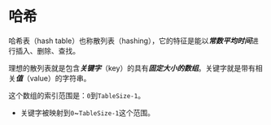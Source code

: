 # 哈希

哈希表（hash table）也称散列表（hashing），它的特征是能以***常数平均时间***进行插入、删除、查找。

理想的散列表就是包含***关键字***（key）的具有***固定大小的数组***。关键字就是带有相关***值***（value）的字符串。

这个数组的索引范围是：`0`到`TableSize-1`。

* 关键字被映射到`0`~`TableSize-1`这个范围。

